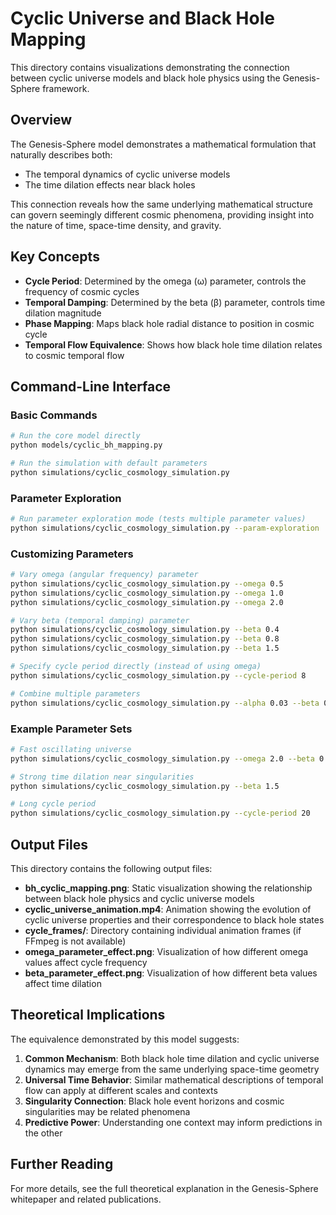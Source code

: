 # Cyclic Universe and Black Hole Mapping

This directory contains visualizations demonstrating the connection between cyclic universe models and black hole physics using the Genesis-Sphere framework.

## Overview

The Genesis-Sphere model demonstrates a mathematical formulation that naturally describes both:
- The temporal dynamics of cyclic universe models
- The time dilation effects near black holes

This connection reveals how the same underlying mathematical structure can govern seemingly different cosmic phenomena, providing insight into the nature of time, space-time density, and gravity.

## Key Concepts

- **Cycle Period**: Determined by the omega (ω) parameter, controls the frequency of cosmic cycles
- **Temporal Damping**: Determined by the beta (β) parameter, controls time dilation magnitude
- **Phase Mapping**: Maps black hole radial distance to position in cosmic cycle
- **Temporal Flow Equivalence**: Shows how black hole time dilation relates to cosmic temporal flow

## Command-Line Interface

### Basic Commands

```bash
# Run the core model directly
python models/cyclic_bh_mapping.py

# Run the simulation with default parameters
python simulations/cyclic_cosmology_simulation.py
```

### Parameter Exploration

```bash
# Run parameter exploration mode (tests multiple parameter values)
python simulations/cyclic_cosmology_simulation.py --param-exploration
```

### Customizing Parameters

```bash
# Vary omega (angular frequency) parameter
python simulations/cyclic_cosmology_simulation.py --omega 0.5
python simulations/cyclic_cosmology_simulation.py --omega 1.0
python simulations/cyclic_cosmology_simulation.py --omega 2.0

# Vary beta (temporal damping) parameter
python simulations/cyclic_cosmology_simulation.py --beta 0.4
python simulations/cyclic_cosmology_simulation.py --beta 0.8
python simulations/cyclic_cosmology_simulation.py --beta 1.5

# Specify cycle period directly (instead of using omega)
python simulations/cyclic_cosmology_simulation.py --cycle-period 8

# Combine multiple parameters
python simulations/cyclic_cosmology_simulation.py --alpha 0.03 --beta 0.6 --omega 1.5 --epsilon 0.05
```

### Example Parameter Sets

```bash
# Fast oscillating universe
python simulations/cyclic_cosmology_simulation.py --omega 2.0 --beta 0.4

# Strong time dilation near singularities
python simulations/cyclic_cosmology_simulation.py --beta 1.5

# Long cycle period
python simulations/cyclic_cosmology_simulation.py --cycle-period 20
```

## Output Files

This directory contains the following output files:

- **bh_cyclic_mapping.png**: Static visualization showing the relationship between black hole physics and cyclic universe models
- **cyclic_universe_animation.mp4**: Animation showing the evolution of cyclic universe properties and their correspondence to black hole states
- **cycle_frames/**: Directory containing individual animation frames (if FFmpeg is not available)
- **omega_parameter_effect.png**: Visualization of how different omega values affect cycle frequency
- **beta_parameter_effect.png**: Visualization of how different beta values affect time dilation

## Theoretical Implications

The equivalence demonstrated by this model suggests:

1. **Common Mechanism**: Both black hole time dilation and cyclic universe dynamics may emerge from the same underlying space-time geometry
2. **Universal Time Behavior**: Similar mathematical descriptions of temporal flow can apply at different scales and contexts
3. **Singularity Connection**: Black hole event horizons and cosmic singularities may be related phenomena
4. **Predictive Power**: Understanding one context may inform predictions in the other

## Further Reading

For more details, see the full theoretical explanation in the Genesis-Sphere whitepaper and related publications.
